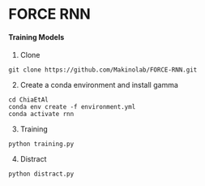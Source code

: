 # FORCE RNN

#### Training Models

1. Clone
```
git clone https://github.com/Makinolab/FORCE-RNN.git
```

2. Create a conda environment and install gamma
```
cd ChiaEtAl
conda env create -f environment.yml
conda activate rnn
```

3. Training
```
python training.py
```

4. Distract
```
python distract.py
```
